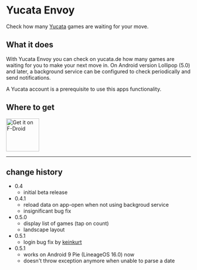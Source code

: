 Yucata Envoy
============

Check how many [Yucata](http://yucata.de "Yucata Online Gaming") games are waiting for your move.

## What it does

With Yucata Envoy you can check on yucata.de how many games are waiting for you
to make your next move in. On Android version Lollipop (5.0) and later, a
background service can be configured to check periodically and send
notifications.

A Yucata account is a prerequisite to use this apps functionality.

## Where to get

<a href="https://f-droid.org/packages/kaba.yucata.envoy/" target="_blank">
<img src="https://f-droid.org/badge/get-it-on.png" alt="Get it on F-Droid" height="90"/></a>

---

## change history

- 0.4
  * initial beta release
- 0.4.1
  * reload data on app-open when not using backgroud service
  * insignificant bug fix
- 0.5.0
  * display list of games (tap on count)
  * landscape layout
- 0.5.1
  * login bug fix by [keinkurt](https://github.com/keinkurt)
- 0.5.1
  * works on Android 9 Pie (LineageOS 16.0) now
  * doesn't throw exception anymore when unable to parse a date